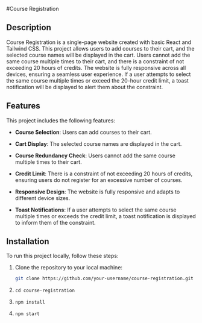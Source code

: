 
 
#Course Registration

## Description

Course Registration is a single-page website created with basic React and Tailwind CSS. This project allows users to add courses to their cart, and the selected course names will be displayed in the cart. Users cannot add the same course multiple times to their cart, and there is a constraint of not exceeding 20 hours of credits. The website is fully responsive across all devices, ensuring a seamless user experience. If a user attempts to select the same course multiple times or exceed the 20-hour credit limit, a toast notification will be displayed to alert them about the constraint.

## Features

This project includes the following features:

- **Course Selection**: Users can add courses to their cart.

- **Cart Display**: The selected course names are displayed in the cart.

- **Course Redundancy Check**: Users cannot add the same course multiple times to their cart.

- **Credit Limit**: There is a constraint of not exceeding 20 hours of credits, ensuring users do not register for an excessive number of courses.

- **Responsive Design**: The website is fully responsive and adapts to different device sizes.

- **Toast Notifications**: If a user attempts to select the same course multiple times or exceeds the credit limit, a toast notification is displayed to inform them of the constraint.



## Installation

To run this project locally, follow these steps:

1. Clone the repository to your local machine:

   ```bash
   git clone https://github.com/your-username/course-registration.git

2. ```Navigate to the project directory:
   cd course-registration

3. ```Install the required dependencies:
   npm install

4. ```Start the development server:
   npm start
